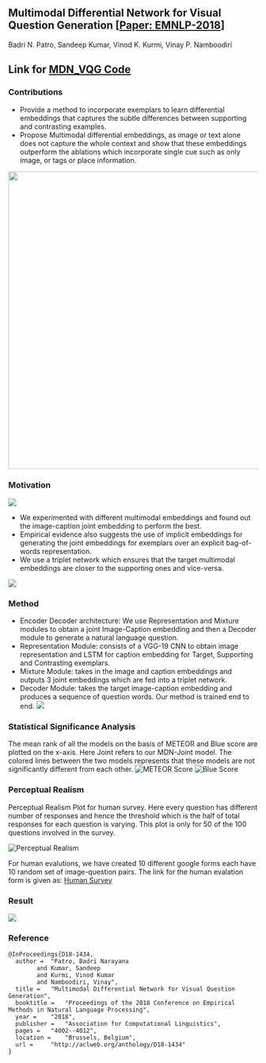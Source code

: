 ## Multimodal Differential Network for Visual Question Generation [[Paper: EMNLP-2018](http://aclweb.org/anthology/D18-1434 )]

Badri N. Patro, Sandeep Kumar, Vinod K. Kurmi, Vinay P. Namboodiri

## Link for [MDN_VQG Code](https://github.com/badripatro/Visual_Question_Generation)


### Contributions
- Provide a method to incorporate exemplars to learn differential embeddings that captures the subtle differences between supporting and contrasting examples. 
- Propose Multimodal differential embeddings, as image or text alone does not capture the whole context and show that these embeddings outperform the ablations which incorporate single cue such as only image, or tags or place information.
<p align="center">
 <img src="fig/intro.png" width="600">
</p>

### Motivation
![](fig/examplar.png) 
- We experimented with different multimodal embeddings and found out the image-caption joint embedding to perform the best.
- Empirical evidence also suggests the use of implicit embeddings for generating the joint embeddings for exemplars over an explicit bag-of-words representation. 
- We use a triplet network which ensures that the target multimodal embeddings are closer to the supporting ones and vice-versa.

![](fig/mot.png) 


### Method
* Encoder Decoder architecture: We use Representation and Mixture modules to obtain a joint Image-Caption embedding and then a Decoder module to generate a natural language question.
* Representation Module: consists of a VGG-19 CNN to obtain image representation and LSTM for caption embedding for Target, Supporting and Contrasting exemplars.
* Mixture Module: takes in the image and caption embeddings and outputs 3 joint embeddings which are fed into a triplet network.
* Decoder Module: takes the target image-caption embedding and produces a sequence of question words. Our method is trained end to end.
![](fig/model.png) 

### Statistical Significance Analysis


The mean rank of all the models on the basis of METEOR and Blue score are plotted on the x-axis. Here Joint refers to our MDN-Joint model. The colored lines between the two models represents that these models are not significantly different from each other.
![METEOR Score](fig/SSA_MDN_Meteor.png) 
![Blue Score](fig/SSA_MDN_blue.png) 

### Perceptual Realism
Perceptual Realism Plot for human survey. Here every question has different number of responses and hence the threshold which is the half of total responses for each question is varying. This plot is only for 50 of the 100 questions involved in the survey.

![Perceptual Realism](fig/chart_mdn.png)

For human evalutions, we have created 10 different google forms each have 10 random set of image-question pairs. 
The link for the human evalation form is given as: 
[Human Survey](https://vinodkkurmi.github.io/vqg)





### Result
![](fig/result_1.png) 


### Reference

```
@InProceedings{D18-1434,
  author = 	"Patro, Badri Narayana
		and Kumar, Sandeep
		and Kurmi, Vinod Kumar
		and Namboodiri, Vinay",
  title = 	"Multimodal Differential Network for Visual Question Generation",
  booktitle = 	"Proceedings of the 2018 Conference on Empirical Methods in Natural Language Processing",
  year = 	"2018",
  publisher = 	"Association for Computational Linguistics",
  pages = 	"4002--4012",
  location = 	"Brussels, Belgium",
  url = 	"http://aclweb.org/anthology/D18-1434"
}
```
